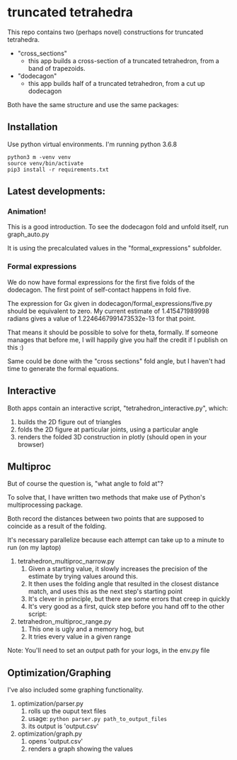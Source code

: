 # truncated tetrahedra

This repo contains two (perhaps novel) constructions for truncated tetrahedra.

* "cross_sections"
	* this app builds a cross-section of a truncated tetrahedron, from a band of trapezoids.
* "dodecagon"
	* this app builds half of a truncated tetrahedron, from a cut up dodecagon

Both have the same structure and use the same packages:

## Installation

Use python virtual environments. I'm running python 3.6.8
	
	python3 m -venv venv
	source venv/bin/activate
	pip3 install -r requirements.txt

## Latest developments:

### Animation!

This is a good introduction. To see the dodecagon fold and unfold itself, run graph_auto.py

It is using the precalculated values in the "formal_expressions" subfolder.

### Formal expressions

We do now have formal expressions for the first five folds of the dodecagon. The first point of self-contact happens in fold five. 

The expression for Gx given in dodecagon/formal_expressions/five.py should be equivalent to zero. My current estimate of 1.415471989998 radians gives a value of 1.2246467991473532e-13 for that point.

That means it should be possible to solve for theta, formally. If someone manages that before me, I will happily give you half the credit if I publish on this :)

Same could be done with the "cross sections" fold angle, but I haven't had time to generate the formal equations.

## Interactive

Both apps contain an interactive script, "tetrahedron_interactive.py", which:

1. builds the 2D figure out of triangles
1. folds the 2D figure at particular joints, using a particular angle
1. renders the folded 3D construction in plotly (should open in your browser)

## Multiproc

But of course the question is, "what angle to fold at"?

To solve that, I have written two methods that make use of Python's multiprocessing package.

Both record the distances between two points that are supposed to coincide as a result of the folding.

It's necessary parallelize because each attempt can take up to a minute to run (on my laptop)

1. tetrahedron_multiproc_narrow.py
	1. Given a starting value, it slowly increases the precision of the estimate by trying values around this.
	1. It then uses the folding angle that resulted in the closest distance match, and uses this as the next step's starting point
	1. It's clever in principle, but there are some errors that creep in quickly
	1. It's very good as a first, quick step before you hand off to the other script:
1. tetrahedron_multiproc_range.py
	1. This one is ugly and a memory hog, but
	1. It tries every value in a given range

Note: You'll need to set an output path for your logs, in the env.py file

## Optimization/Graphing

I've also included some graphing functionality.

1. optimization/parser.py
	1. rolls up the ouput text files
	1. usage: `python parser.py path_to_output_files`
	1. its output is 'output.csv'
1. optimization/graph.py
	1. opens 'output.csv'
	1. renders a graph showing the values


